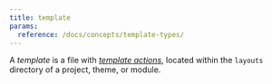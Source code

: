 ```yaml
---
title: template
params:
  reference: /docs/concepts/template-types/
---
```


A _template_ is a file with [_template actions_](g), located within the `layouts` directory of a project, theme, or module.
